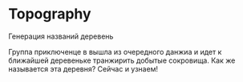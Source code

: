 # Topography
Генерация названий деревень

Группа приключенце в вышла из очередного данжиа и идет к ближайшей деревеньке транжирить добытые сокровища. Как же называется эта деревня?
Сейчас и узнаем!


